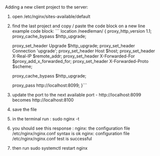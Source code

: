Adding a new client project to the server:
  1. open /etc/nginx/sites-available/default
  2. find the last project and copy / paste the code block on a new line
    example code block: 
    ```   location /needleman/ {
        proxy_http_version 1.1;
        proxy_cache_bypass $http_upgrade;

        proxy_set_header Upgrade $http_upgrade;
        proxy_set_header Connection 'upgrade';
        proxy_set_header Host $host;
        proxy_set_header X-Real-IP $remote_addr;
        proxy_set_header X-Forwarded-For $proxy_add_x_forwarded_for;
        proxy_set_header X-Forwarded-Proto $scheme;

        proxy_cache_bypass $http_upgrade;

        proxy_pass http://localhost:8099;
      }```
  3. update the port to the next available port - http://localhost:8099 becomes http://localhost:8100
  4. save the file
  5. in the terminal run : sudo nginx -t
  6. you should see this response : 
    nginx: the configuration file /etc/nginx/nginx.conf syntax is ok
    nginx: configuration file /etc/nginx/nginx.conf test is successful
  7. then run sudo systemctl restart nginx
